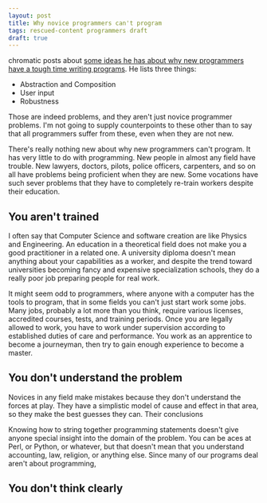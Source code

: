 ```yaml
---
layout: post
title: Why novice programmers can't program
tags: rescued-content programmers draft
draft: true
---
```



chromatic posts about [some ideas he has about why new
programmers have a tough time writing programs](http://www.modernperlbooks.com/mt/2011/09/why-novice-programmers-cant-program-and-how-to-fix-it.html). He lists three
things:

* Abstraction and Composition
* User input
* Robustness

Those are indeed problems, and they aren't just novice programmer problems. I'm not going to supply counterpoints to these other than to say that all programmers suffer from these, even when they are not new.

There's really nothing new about why new programmers can't program. It has very little to do with programming. New people in almost any field have trouble. New lawyers, doctors, pilots, police officers, carpenters, and so on all have problems being proficient when they are new. Some vocations have such sever problems that they have to completely re-train workers despite their education.

## You aren't trained

I often say that Computer Science and software creation are like Physics and Engineering. An education in a theoretical field does not make you a good practitioner in a related one. A university diploma doesn't mean anything about your capabilities as a worker, and despite the trend toward universities becoming fancy and expensive specialization schools, they do a really poor job preparing people for real work.

It might seem odd to programmers, where anyone with a computer has the tools to program, that in some fields you can't just start work some jobs. Many jobs, probably a lot more than you think, require various licenses, accredited courses, tests, and training periods. Once you are legally allowed to work, you have to work under supervision according to established duties of care and performance. You work as an apprentice to become a journeyman, then try to gain enough experience to become a master.

## You don't understand the problem

Novices in any field make mistakes because they don't understand the forces at play. They have a simplistic model of cause and effect in that area, so they make the best guesses they can. Their conclusions

Knowing how to string together programming statements doesn't give anyone special insight into the domain of the problem. You can be aces at Perl, or Python, or whatever, but that doesn't mean that you understand accounting, law, religion, or anything else. Since many of our programs deal aren't about programming,

## You don't think clearly

